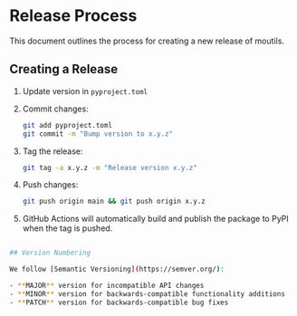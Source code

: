 # Release Process

This document outlines the process for creating a new release of moutils.

## Creating a Release

1. Update version in `pyproject.toml`
2. Commit changes:

   ```sh
   git add pyproject.toml
   git commit -m "Bump version to x.y.z"
   ```

3. Tag the release:

   ```sh
   git tag -a x.y.z -m "Release version x.y.z"
   ```

4. Push changes:

   ```sh
   git push origin main && git push origin x.y.z
   ```

5. GitHub Actions will automatically build and publish the package to PyPI when the tag is pushed.

```sh

## Version Numbering

We follow [Semantic Versioning](https://semver.org/):

- **MAJOR** version for incompatible API changes
- **MINOR** version for backwards-compatible functionality additions
- **PATCH** version for backwards-compatible bug fixes
